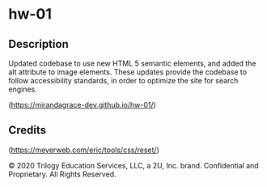 # hw-01

## Description
Updated codebase to use new HTML 5 semantic elements, and added the alt attribute to image elements. 
These updates provide the codebase to follow accessibility standards, in order to optimize the site for search engines.

(https://mirandagrace-dev.github.io/hw-01/)


## Credits

(https://meyerweb.com/eric/tools/css/reset/)



© 2020 Trilogy Education Services, LLC, a 2U, Inc. brand. Confidential and Proprietary. All Rights Reserved.